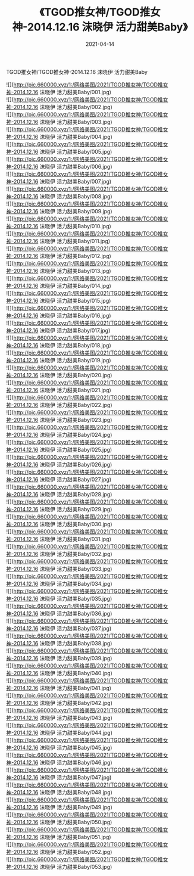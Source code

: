 ﻿---
layout: post
title:  《TGOD推女神/TGOD推女神-2014.12.16 沫晓伊 活力甜美Baby》
date:   2021-04-14
img: http://pic.660000.xyz/1:/网络美图/2021/TGOD推女神/TGOD推女神-2014.12.16 沫晓伊 活力甜美Baby/000.jpg
categories: [美女, 清纯, 唯美]
---

TGOD推女神/TGOD推女神-2014.12.16 沫晓伊 活力甜美Baby

 ![](http://pic.660000.xyz/1:/网络美图/2021/TGOD推女神/TGOD推女神-2014.12.16 沫晓伊 活力甜美Baby/001.jpg) <br>![](http://pic.660000.xyz/1:/网络美图/2021/TGOD推女神/TGOD推女神-2014.12.16 沫晓伊 活力甜美Baby/002.jpg) <br>![](http://pic.660000.xyz/1:/网络美图/2021/TGOD推女神/TGOD推女神-2014.12.16 沫晓伊 活力甜美Baby/003.jpg) <br>![](http://pic.660000.xyz/1:/网络美图/2021/TGOD推女神/TGOD推女神-2014.12.16 沫晓伊 活力甜美Baby/004.jpg) <br>![](http://pic.660000.xyz/1:/网络美图/2021/TGOD推女神/TGOD推女神-2014.12.16 沫晓伊 活力甜美Baby/005.jpg) <br>![](http://pic.660000.xyz/1:/网络美图/2021/TGOD推女神/TGOD推女神-2014.12.16 沫晓伊 活力甜美Baby/006.jpg) <br>![](http://pic.660000.xyz/1:/网络美图/2021/TGOD推女神/TGOD推女神-2014.12.16 沫晓伊 活力甜美Baby/007.jpg) <br>![](http://pic.660000.xyz/1:/网络美图/2021/TGOD推女神/TGOD推女神-2014.12.16 沫晓伊 活力甜美Baby/008.jpg) <br>![](http://pic.660000.xyz/1:/网络美图/2021/TGOD推女神/TGOD推女神-2014.12.16 沫晓伊 活力甜美Baby/009.jpg) <br>![](http://pic.660000.xyz/1:/网络美图/2021/TGOD推女神/TGOD推女神-2014.12.16 沫晓伊 活力甜美Baby/010.jpg) <br>![](http://pic.660000.xyz/1:/网络美图/2021/TGOD推女神/TGOD推女神-2014.12.16 沫晓伊 活力甜美Baby/011.jpg) <br>![](http://pic.660000.xyz/1:/网络美图/2021/TGOD推女神/TGOD推女神-2014.12.16 沫晓伊 活力甜美Baby/012.jpg) <br>![](http://pic.660000.xyz/1:/网络美图/2021/TGOD推女神/TGOD推女神-2014.12.16 沫晓伊 活力甜美Baby/013.jpg) <br>![](http://pic.660000.xyz/1:/网络美图/2021/TGOD推女神/TGOD推女神-2014.12.16 沫晓伊 活力甜美Baby/014.jpg) <br>![](http://pic.660000.xyz/1:/网络美图/2021/TGOD推女神/TGOD推女神-2014.12.16 沫晓伊 活力甜美Baby/015.jpg) <br>![](http://pic.660000.xyz/1:/网络美图/2021/TGOD推女神/TGOD推女神-2014.12.16 沫晓伊 活力甜美Baby/016.jpg) <br>![](http://pic.660000.xyz/1:/网络美图/2021/TGOD推女神/TGOD推女神-2014.12.16 沫晓伊 活力甜美Baby/017.jpg) <br>![](http://pic.660000.xyz/1:/网络美图/2021/TGOD推女神/TGOD推女神-2014.12.16 沫晓伊 活力甜美Baby/018.jpg) <br>![](http://pic.660000.xyz/1:/网络美图/2021/TGOD推女神/TGOD推女神-2014.12.16 沫晓伊 活力甜美Baby/019.jpg) <br>![](http://pic.660000.xyz/1:/网络美图/2021/TGOD推女神/TGOD推女神-2014.12.16 沫晓伊 活力甜美Baby/020.jpg) <br>![](http://pic.660000.xyz/1:/网络美图/2021/TGOD推女神/TGOD推女神-2014.12.16 沫晓伊 活力甜美Baby/021.jpg) <br>![](http://pic.660000.xyz/1:/网络美图/2021/TGOD推女神/TGOD推女神-2014.12.16 沫晓伊 活力甜美Baby/022.jpg) <br>![](http://pic.660000.xyz/1:/网络美图/2021/TGOD推女神/TGOD推女神-2014.12.16 沫晓伊 活力甜美Baby/023.jpg) <br>![](http://pic.660000.xyz/1:/网络美图/2021/TGOD推女神/TGOD推女神-2014.12.16 沫晓伊 活力甜美Baby/024.jpg) <br>![](http://pic.660000.xyz/1:/网络美图/2021/TGOD推女神/TGOD推女神-2014.12.16 沫晓伊 活力甜美Baby/025.jpg) <br>![](http://pic.660000.xyz/1:/网络美图/2021/TGOD推女神/TGOD推女神-2014.12.16 沫晓伊 活力甜美Baby/026.jpg) <br>![](http://pic.660000.xyz/1:/网络美图/2021/TGOD推女神/TGOD推女神-2014.12.16 沫晓伊 活力甜美Baby/027.jpg) <br>![](http://pic.660000.xyz/1:/网络美图/2021/TGOD推女神/TGOD推女神-2014.12.16 沫晓伊 活力甜美Baby/028.jpg) <br>![](http://pic.660000.xyz/1:/网络美图/2021/TGOD推女神/TGOD推女神-2014.12.16 沫晓伊 活力甜美Baby/029.jpg) <br>![](http://pic.660000.xyz/1:/网络美图/2021/TGOD推女神/TGOD推女神-2014.12.16 沫晓伊 活力甜美Baby/030.jpg) <br>![](http://pic.660000.xyz/1:/网络美图/2021/TGOD推女神/TGOD推女神-2014.12.16 沫晓伊 活力甜美Baby/031.jpg) <br>![](http://pic.660000.xyz/1:/网络美图/2021/TGOD推女神/TGOD推女神-2014.12.16 沫晓伊 活力甜美Baby/032.jpg) <br>![](http://pic.660000.xyz/1:/网络美图/2021/TGOD推女神/TGOD推女神-2014.12.16 沫晓伊 活力甜美Baby/033.jpg) <br>![](http://pic.660000.xyz/1:/网络美图/2021/TGOD推女神/TGOD推女神-2014.12.16 沫晓伊 活力甜美Baby/034.jpg) <br>![](http://pic.660000.xyz/1:/网络美图/2021/TGOD推女神/TGOD推女神-2014.12.16 沫晓伊 活力甜美Baby/035.jpg) <br>![](http://pic.660000.xyz/1:/网络美图/2021/TGOD推女神/TGOD推女神-2014.12.16 沫晓伊 活力甜美Baby/036.jpg) <br>![](http://pic.660000.xyz/1:/网络美图/2021/TGOD推女神/TGOD推女神-2014.12.16 沫晓伊 活力甜美Baby/037.jpg) <br>![](http://pic.660000.xyz/1:/网络美图/2021/TGOD推女神/TGOD推女神-2014.12.16 沫晓伊 活力甜美Baby/038.jpg) <br>![](http://pic.660000.xyz/1:/网络美图/2021/TGOD推女神/TGOD推女神-2014.12.16 沫晓伊 活力甜美Baby/039.jpg) <br>![](http://pic.660000.xyz/1:/网络美图/2021/TGOD推女神/TGOD推女神-2014.12.16 沫晓伊 活力甜美Baby/040.jpg) <br>![](http://pic.660000.xyz/1:/网络美图/2021/TGOD推女神/TGOD推女神-2014.12.16 沫晓伊 活力甜美Baby/041.jpg) <br>![](http://pic.660000.xyz/1:/网络美图/2021/TGOD推女神/TGOD推女神-2014.12.16 沫晓伊 活力甜美Baby/042.jpg) <br>![](http://pic.660000.xyz/1:/网络美图/2021/TGOD推女神/TGOD推女神-2014.12.16 沫晓伊 活力甜美Baby/043.jpg) <br>![](http://pic.660000.xyz/1:/网络美图/2021/TGOD推女神/TGOD推女神-2014.12.16 沫晓伊 活力甜美Baby/044.jpg) <br>![](http://pic.660000.xyz/1:/网络美图/2021/TGOD推女神/TGOD推女神-2014.12.16 沫晓伊 活力甜美Baby/045.jpg) <br>![](http://pic.660000.xyz/1:/网络美图/2021/TGOD推女神/TGOD推女神-2014.12.16 沫晓伊 活力甜美Baby/046.jpg) <br>![](http://pic.660000.xyz/1:/网络美图/2021/TGOD推女神/TGOD推女神-2014.12.16 沫晓伊 活力甜美Baby/047.jpg) <br>![](http://pic.660000.xyz/1:/网络美图/2021/TGOD推女神/TGOD推女神-2014.12.16 沫晓伊 活力甜美Baby/048.jpg) <br>![](http://pic.660000.xyz/1:/网络美图/2021/TGOD推女神/TGOD推女神-2014.12.16 沫晓伊 活力甜美Baby/049.jpg) <br>![](http://pic.660000.xyz/1:/网络美图/2021/TGOD推女神/TGOD推女神-2014.12.16 沫晓伊 活力甜美Baby/050.jpg) <br>![](http://pic.660000.xyz/1:/网络美图/2021/TGOD推女神/TGOD推女神-2014.12.16 沫晓伊 活力甜美Baby/051.jpg) <br>![](http://pic.660000.xyz/1:/网络美图/2021/TGOD推女神/TGOD推女神-2014.12.16 沫晓伊 活力甜美Baby/052.jpg) <br>![](http://pic.660000.xyz/1:/网络美图/2021/TGOD推女神/TGOD推女神-2014.12.16 沫晓伊 活力甜美Baby/053.jpg) <br>